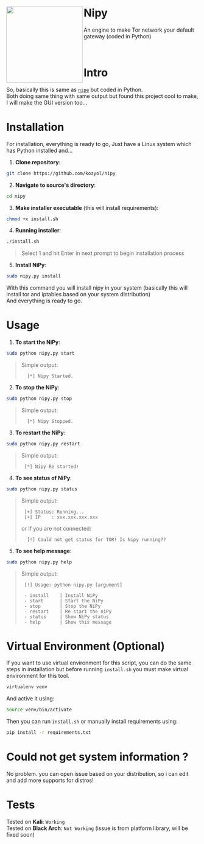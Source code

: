 <div align="center">
   <img align="left" width="200px" src="https://styleguide.torproject.org/static/images/tor-logo/color.svg" />
   <h1 align="left"><b>Nipy</b></h1>
   <p align="left" >An engine to make Tor network your default gateway (coded in Python)</p>
</div>
<br>

# Intro
So, basically this is same as [`nipe`](https://github.com/htrgouvea/nipe) but coded in Python.<br>
Both doing same thing with same output but found this project cool to make, I will make the GUI version too...

# Installation
For installation, everything is ready to go, Just have a Linux system which has Python installed and...
1. **Clone repository**:
```bash
git clone https://github.com/kozyol/nipy
```
2. **Navigate to source's directory**:
```bash
cd nipy
```
3. **Make installer executable** (this will install requirements):
```bash
chmod +x install.sh
```
4. **Running installer**:
```bash
./install.sh
```
> Select 1 and hit Enter in next prompt to begin installation process
5. **Install NiPy**:
```bash
sudo nipy.py install
```
With this command you will install nipy in your system (basically this will install tor and iptables based on your system distribution)<br>
And everything is ready to go.

# Usage
1. **To start the NiPy**:
```bash
sudo python nipy.py start
```
> Simple output:
> ```plaintext
>   [*] Nipy Started.
> ```
2. **To stop the NiPy**:
```bash
sudo python nipy.py stop
```
> Simple output:
> ```plaintext
>   [*] Nipy Stopped.
> ```
3. **To restart the NiPy**:
```bash
sudo python nipy.py restart
```
> Simple output:
> ```plaintext
>  [*] Nipy Re started!
> ```
4. **To see status of NiPy**:
```bash
sudo python nipy.py status
```
> Simple output:
> ```plaintext
>  [+] Status: Running...
>  [+] IP    : xxx.xxx.xxx.xxx
> ```
> or If you are not connected:
> ```plaintext
>   [!] Could not get status for TOR! Is Nipy running??
> ```
5. **To see help message**:
```bash
sudo python nipy.py help
```
> Simple output:
> ```plaintext  
>  [!] Usage: python nipy.py [argument]
>
>  - install    | Install NiPy
>  - start      | Start the NiPy
>  - stop       | Stop the NiPy
>  - restart    | Re start the niPy
>  - status     | Show NiPy status
>  - help       | Show this message
> ```

# Virtual Environment (Optional)
If you want to use virtual environment for this script, you can do the same steps in installation but before running `install.sh` you must make virtual environment for this tool.
```bash
virtualenv venv 
```
And active it using:
```bash
source venv/bin/activate
```
Then you can run `install.sh` or manually install requirements using:
```bash
pip install -r requirements.txt
```

# Could not get system information ?
No problem. you can open issue based on your distribution, so i can edit and add more supports for distros!

# Tests
Tested on **Kali**: `Working`<br>
Tested on **Black Arch**: `Not Working` (issue is from platform library, will be fixed soon)<br>
